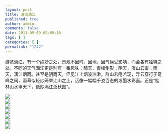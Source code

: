 ```yaml
---
layout: post
title: 游览漓江
published: true
author: admin
comments: false
date: 2011-09-09 09:09:16
tags: [ ]
categories: [ ]
permalink: "1242"
---
```

游览漓江，有一个绝妙之处，景观不因时、因地、因气候受影响，而会各有独特之处。不同的天气漓江更是别有一番风味：晴天，青峰倒影；阴天，漫山云雾；雨天，漓江烟雨。甚至是阴雨天，但见江上烟波浩渺，群山若隐若现，浮云穿行于奇峰之间，雨幕似轻纱笼罩江山之上，活像一幅幅千姿百态的泼墨水彩画。正是“桂林山水甲天下，绝妙漓江泛秋图”。  



  


![][1]  
![][2]  
![][3]  
![][4]  
![][5]  
![][6]  
![][7]

 [1]: http://xujianian.com/jx/blog/UploadFiles/2011-9/99365289.jpg
 [2]: http://xujianian.com/jx/blog/UploadFiles/2011-9/99713061.jpg
 [3]: http://xujianian.com/jx/blog/UploadFiles/2011-9/99551466.jpg
 [4]: http://xujianian.com/jx/blog/UploadFiles/2011-9/99507136.jpg
 [5]: http://xujianian.com/jx/blog/UploadFiles/2011-9/99769956.jpg
 [6]: http://xujianian.com/jx/blog/UploadFiles/2011-9/99661631.jpg
 [7]: http://xujianian.com/jx/blog/UploadFiles/2011-9/99240388.jpg